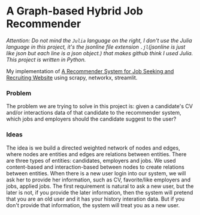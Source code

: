 # A Graph-based Hybrid Job Recommender

*Attention: Do not mind the `Julia` language on the right, I don't use the Julia language in this project, it's the jsonline file extension `.jl`(jsonline is just like json but each line is a json object.) that makes github think I used Julia. This project is written in Python.*

My implementation of [A Recommender System for Job Seeking and Recruiting Website](http://www2013.w3c.br/companion/p963.pdf) using scrapy, networkx, streamlit.

### Problem
The problem we are trying to solve in this project is: given a candidate's CV and/or interactions data of that candidate to the recommender system, which jobs and employers should the candidate suggest to the user?

### Ideas
The idea is we build a directed weighted network of nodes and edges, where nodes are entities and edges are relations between entities. There are three types of entities: candidates, employers and jobs. We used content-based and interaction-based between nodes to create relations between entities. When there is a new user login into our system, we will ask her to provide her information, such as CV, favorite/like employers and jobs, applied jobs. The first requirement is natural to ask a new user, but the later is not, if you provide the later information, then the system will pretend that you are an old user and it has your history interation data. But if you don't provide that information, the system will treat you as a new user.
